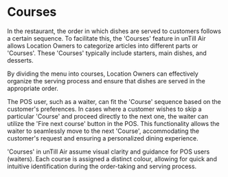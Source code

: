 # Courses

In the restaurant, the order in which dishes are served to customers follows a certain sequence. To facilitate this, the 'Courses' feature in unTill Air allows Location Owners to categorize articles into different parts or 'Courses'. These 'Courses' typically include starters, main dishes, and desserts.

By dividing the menu into courses, Location Owners can effectively organize the serving process and ensure that dishes are served in the appropriate order.

The POS user, such as a waiter, can fit the 'Course' sequence based on the customer's preferences. In cases where a customer wishes to skip a particular 'Course' and proceed directly to the next one, the waiter can utilize the 'Fire next course' button in the POS. This functionality allows the waiter to seamlessly move to the next 'Course', accommodating the customer's request and ensuring a personalized dining experience.&#x20;

'Courses' in unTill Air assume visual clarity and guidance for POS users (waiters). Each course is assigned a distinct colour, allowing for quick and intuitive identification during the order-taking and serving process.&#x20;
